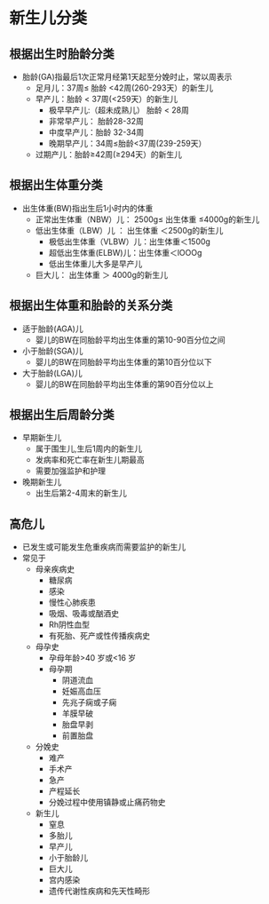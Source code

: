 # 新生儿分类

## 根据出生时胎龄分类
- 胎龄(GA)指最后1次正常月经第1天起至分娩时止，常以周表示
  - 足月儿：37周≤ 胎龄 <42周(260-293天）的新生儿
  - 早产儿：胎龄 < 37周(<259天）的新生儿
    - 极早早产儿:（超未成熟儿） 胎龄 < 28周
    - 非常早产儿： 胎龄28-32周
    - 中度早产儿：胎龄 32-34周
    - 晚期早产儿：34周≤胎龄<37周(239-259天）
  - 过期产儿：胎龄≥42周(≥294天）的新生儿
## 根据出生体重分类
- 出生体重(BW)指出生后1小时内的体重
  - 正常出生体重（NBW）儿： 2500g≤ 出生体重 ≤4000g的新生儿
  - 低出生体重（LBW）儿  ： 出生体重 ＜2500g的新生儿
    - 极低出生体重（VLBW）儿：出生体重＜1500g
    - 超低出生体重(ELBW)儿：出生体重＜lOOOg
    - 低出生体重儿大多是早产儿
  - 巨大儿： 出生体重 ＞ 4000g的新生儿
## 根据出生体重和胎龄的关系分类
- 适于胎龄(AGA)儿
  - 婴儿的BW在同胎龄平均出生体重的第10-90百分位之间
- 小于胎龄(SGA)儿
  - 婴儿的BW在同胎龄平均出生体重的第10百分位以下
- 大于胎龄(LGA)儿 
  - 婴儿的BW在同胎龄平均出生体重的第90百分位以上
## 根据出生后周龄分类
-  早期新生儿
   -  属于围生儿,生后1周内的新生儿
   -  发病率和死亡率在新生儿期最高
   -  需要加强监护和护理
- 晚期新生儿
  - 出生后第2-4周末的新生儿
## 高危儿
- 已发生或可能发生危重疾病而需要监护的新生儿
- 常见于
  - 母亲疾病史
    - 糖尿病
    - 感染
    - 慢性心肺疾患
    - 吸烟、吸毒或酗酒史
    - Rh阴性血型
    - 有死胎、死产或性传播疾病史
  - 母孕史
    - 孕母年龄>40 岁或<16 岁
    - 母孕期
      - 阴道流血
      - 妊娠高血压
      - 先兆子痫或子痫
      - 羊膜早破
      - 胎盘早剥
      - 前置胎盘
  - 分娩史
      - 难产
      - 手术产
      - 急产
      - 产程延长
      - 分娩过程中使用镇静或止痛药物史
  - 新生儿
      - 窒息
      - 多胎儿
      - 早产儿
      - 小于胎龄儿
      - 巨大儿
      - 宫内感染
      - 遗传代谢性疾病和先天性畸形 


